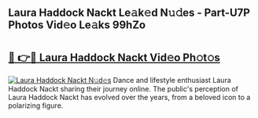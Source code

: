 ## Laura Haddock Nackt Le𝚊k𝚎d N𝚞𝚍es - Part-U7P Photos Vid𝚎o Le𝚊ks 99hZo

# <h2><a href="http://fb7iiqu.evod.top/?m=Laura+Haddock+Nackt">🔗 👉🔴 Laura Haddock Nackt Vid𝚎o Ph𝚘t𝚘s</a></h2>

[![Laura Haddock Nackt N𝚞d𝚎s](https://i.imgur.com/8V9OHl7.gif)](http://fb7iiqu.evod.top/?m=Laura+Haddock+Nackt)
Dance and lifestyle enthusiast Laura Haddock Nackt sharing their journey online. The public's perception of Laura Haddock Nackt has evolved over the years, from a beloved icon to a polarizing figure. 
